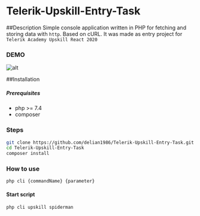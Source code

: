 # Telerik-Upskill-Entry-Task

##Description
Simple console application written in PHP for fetching and storing data with `http`. Based on cURL. It was made as entry project for `Telerik Academy Upskill React 2020`

### DEMO
![alt](https://i.imgur.com/GT694bv.gif)

##Installation
##### Prerequisites
* php >= 7.4
* composer

### Steps
```sh
git clone https://github.com/delian1986/Telerik-Upskill-Entry-Task.git
cd Telerik-Upskill-Entry-Task
composer install
```
### How to use
`php cli {commandName} {parameter}`

#### Start script
`php cli upskill spiderman`
